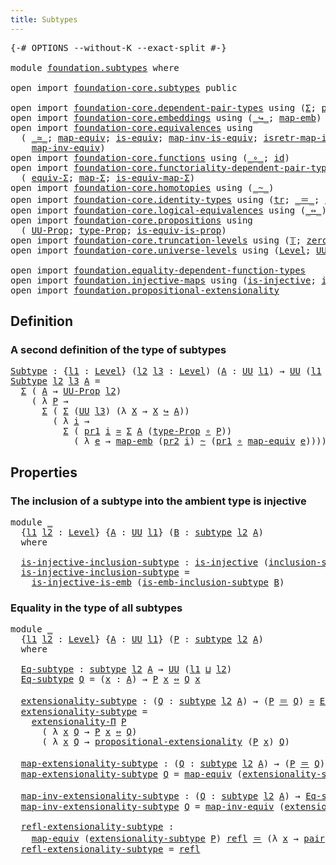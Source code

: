 ```yaml
---
title: Subtypes
---
```


<pre class="Agda"><a id="34" class="Symbol">{-#</a> <a id="38" class="Keyword">OPTIONS</a> <a id="46" class="Pragma">--without-K</a> <a id="58" class="Pragma">--exact-split</a> <a id="72" class="Symbol">#-}</a>

<a id="77" class="Keyword">module</a> <a id="84" href="foundation.subtypes.html" class="Module">foundation.subtypes</a> <a id="104" class="Keyword">where</a>

<a id="111" class="Keyword">open</a> <a id="116" class="Keyword">import</a> <a id="123" href="foundation-core.subtypes.html" class="Module">foundation-core.subtypes</a> <a id="148" class="Keyword">public</a>

<a id="156" class="Keyword">open</a> <a id="161" class="Keyword">import</a> <a id="168" href="foundation-core.dependent-pair-types.html" class="Module">foundation-core.dependent-pair-types</a> <a id="205" class="Keyword">using</a> <a id="211" class="Symbol">(</a><a id="212" href="foundation-core.dependent-pair-types.html#515" class="Record">Σ</a><a id="213" class="Symbol">;</a> <a id="215" href="foundation-core.dependent-pair-types.html#605" class="Field">pr1</a><a id="218" class="Symbol">;</a> <a id="220" href="foundation-core.dependent-pair-types.html#617" class="Field">pr2</a><a id="223" class="Symbol">;</a> <a id="225" href="foundation-core.dependent-pair-types.html#588" class="InductiveConstructor">pair</a><a id="229" class="Symbol">)</a>
<a id="231" class="Keyword">open</a> <a id="236" class="Keyword">import</a> <a id="243" href="foundation-core.embeddings.html" class="Module">foundation-core.embeddings</a> <a id="270" class="Keyword">using</a> <a id="276" class="Symbol">(</a><a id="277" href="foundation-core.embeddings.html#1074" class="Function Operator">_↪_</a><a id="280" class="Symbol">;</a> <a id="282" href="foundation-core.embeddings.html#1217" class="Function">map-emb</a><a id="289" class="Symbol">)</a>
<a id="291" class="Keyword">open</a> <a id="296" class="Keyword">import</a> <a id="303" href="foundation-core.equivalences.html" class="Module">foundation-core.equivalences</a> <a id="332" class="Keyword">using</a>
  <a id="340" class="Symbol">(</a> <a id="342" href="foundation-core.equivalences.html#1621" class="Function Operator">_≃_</a><a id="345" class="Symbol">;</a> <a id="347" href="foundation-core.equivalences.html#1821" class="Function">map-equiv</a><a id="356" class="Symbol">;</a> <a id="358" href="foundation-core.equivalences.html#1556" class="Function">is-equiv</a><a id="366" class="Symbol">;</a> <a id="368" href="foundation-core.equivalences.html#4187" class="Function">map-inv-is-equiv</a><a id="384" class="Symbol">;</a> <a id="386" href="foundation-core.equivalences.html#4395" class="Function">isretr-map-inv-is-equiv</a><a id="409" class="Symbol">;</a>
    <a id="415" href="foundation-core.equivalences.html#5036" class="Function">map-inv-equiv</a><a id="428" class="Symbol">)</a>
<a id="430" class="Keyword">open</a> <a id="435" class="Keyword">import</a> <a id="442" href="foundation-core.functions.html" class="Module">foundation-core.functions</a> <a id="468" class="Keyword">using</a> <a id="474" class="Symbol">(</a><a id="475" href="foundation-core.functions.html#420" class="Function Operator">_∘_</a><a id="478" class="Symbol">;</a> <a id="480" href="foundation-core.functions.html#322" class="Function">id</a><a id="482" class="Symbol">)</a>
<a id="484" class="Keyword">open</a> <a id="489" class="Keyword">import</a> <a id="496" href="foundation-core.functoriality-dependent-pair-types.html" class="Module">foundation-core.functoriality-dependent-pair-types</a> <a id="547" class="Keyword">using</a>
  <a id="555" class="Symbol">(</a> <a id="557" href="foundation-core.functoriality-dependent-pair-types.html#10884" class="Function">equiv-Σ</a><a id="564" class="Symbol">;</a> <a id="566" href="foundation-core.functoriality-dependent-pair-types.html#2466" class="Function">map-Σ</a><a id="571" class="Symbol">;</a> <a id="573" href="foundation-core.functoriality-dependent-pair-types.html#10456" class="Function">is-equiv-map-Σ</a><a id="587" class="Symbol">)</a>
<a id="589" class="Keyword">open</a> <a id="594" class="Keyword">import</a> <a id="601" href="foundation-core.homotopies.html" class="Module">foundation-core.homotopies</a> <a id="628" class="Keyword">using</a> <a id="634" class="Symbol">(</a><a id="635" href="foundation-core.homotopies.html#1249" class="Function Operator">_~_</a><a id="638" class="Symbol">)</a>
<a id="640" class="Keyword">open</a> <a id="645" class="Keyword">import</a> <a id="652" href="foundation-core.identity-types.html" class="Module">foundation-core.identity-types</a> <a id="683" class="Keyword">using</a> <a id="689" class="Symbol">(</a><a id="690" href="foundation-core.identity-types.html#5702" class="Function">tr</a><a id="692" class="Symbol">;</a> <a id="694" href="foundation-core.identity-types.html#1865" class="Function Operator">_＝_</a><a id="697" class="Symbol">;</a> <a id="699" href="foundation-core.identity-types.html#1820" class="InductiveConstructor">refl</a><a id="703" class="Symbol">)</a>
<a id="705" class="Keyword">open</a> <a id="710" class="Keyword">import</a> <a id="717" href="foundation-core.logical-equivalences.html" class="Module">foundation-core.logical-equivalences</a> <a id="754" class="Keyword">using</a> <a id="760" class="Symbol">(</a><a id="761" href="foundation-core.logical-equivalences.html#1038" class="Function Operator">_⇔_</a><a id="764" class="Symbol">)</a>
<a id="766" class="Keyword">open</a> <a id="771" class="Keyword">import</a> <a id="778" href="foundation-core.propositions.html" class="Module">foundation-core.propositions</a> <a id="807" class="Keyword">using</a>
  <a id="815" class="Symbol">(</a> <a id="817" href="foundation-core.propositions.html#1393" class="Function">UU-Prop</a><a id="824" class="Symbol">;</a> <a id="826" href="foundation-core.propositions.html#1495" class="Function">type-Prop</a><a id="835" class="Symbol">;</a> <a id="837" href="foundation-core.propositions.html#3693" class="Function">is-equiv-is-prop</a><a id="853" class="Symbol">)</a>
<a id="855" class="Keyword">open</a> <a id="860" class="Keyword">import</a> <a id="867" href="foundation-core.truncation-levels.html" class="Module">foundation-core.truncation-levels</a> <a id="901" class="Keyword">using</a> <a id="907" class="Symbol">(</a><a id="908" href="foundation-core.truncation-levels.html#395" class="Datatype">𝕋</a><a id="909" class="Symbol">;</a> <a id="911" href="foundation-core.truncation-levels.html#492" class="Function">zero-𝕋</a><a id="917" class="Symbol">)</a>
<a id="919" class="Keyword">open</a> <a id="924" class="Keyword">import</a> <a id="931" href="foundation-core.universe-levels.html" class="Module">foundation-core.universe-levels</a> <a id="963" class="Keyword">using</a> <a id="969" class="Symbol">(</a><a id="970" href="Agda.Primitive.html#597" class="Postulate">Level</a><a id="975" class="Symbol">;</a> <a id="977" href="foundation-core.universe-levels.html#235" class="Primitive">UU</a><a id="979" class="Symbol">;</a> <a id="981" href="Agda.Primitive.html#780" class="Primitive">lsuc</a><a id="985" class="Symbol">;</a> <a id="987" href="Agda.Primitive.html#810" class="Primitive Operator">_⊔_</a><a id="990" class="Symbol">)</a>

<a id="993" class="Keyword">open</a> <a id="998" class="Keyword">import</a> <a id="1005" href="foundation.equality-dependent-function-types.html" class="Module">foundation.equality-dependent-function-types</a>
<a id="1050" class="Keyword">open</a> <a id="1055" class="Keyword">import</a> <a id="1062" href="foundation.injective-maps.html" class="Module">foundation.injective-maps</a> <a id="1088" class="Keyword">using</a> <a id="1094" class="Symbol">(</a><a id="1095" href="foundation.injective-maps.html#1453" class="Function">is-injective</a><a id="1107" class="Symbol">;</a> <a id="1109" href="foundation.injective-maps.html#3789" class="Function">is-injective-is-emb</a><a id="1128" class="Symbol">)</a>
<a id="1130" class="Keyword">open</a> <a id="1135" class="Keyword">import</a> <a id="1142" href="foundation.propositional-extensionality.html" class="Module">foundation.propositional-extensionality</a>
</pre>
## Definition

### A second definition of the type of subtypes

<pre class="Agda"><a id="Subtype"></a><a id="1259" href="foundation.subtypes.html#1259" class="Function">Subtype</a> <a id="1267" class="Symbol">:</a> <a id="1269" class="Symbol">{</a><a id="1270" href="foundation.subtypes.html#1270" class="Bound">l1</a> <a id="1273" class="Symbol">:</a> <a id="1275" href="Agda.Primitive.html#597" class="Postulate">Level</a><a id="1280" class="Symbol">}</a> <a id="1282" class="Symbol">(</a><a id="1283" href="foundation.subtypes.html#1283" class="Bound">l2</a> <a id="1286" href="foundation.subtypes.html#1286" class="Bound">l3</a> <a id="1289" class="Symbol">:</a> <a id="1291" href="Agda.Primitive.html#597" class="Postulate">Level</a><a id="1296" class="Symbol">)</a> <a id="1298" class="Symbol">(</a><a id="1299" href="foundation.subtypes.html#1299" class="Bound">A</a> <a id="1301" class="Symbol">:</a> <a id="1303" href="foundation-core.universe-levels.html#235" class="Primitive">UU</a> <a id="1306" href="foundation.subtypes.html#1270" class="Bound">l1</a><a id="1308" class="Symbol">)</a> <a id="1310" class="Symbol">→</a> <a id="1312" href="foundation-core.universe-levels.html#235" class="Primitive">UU</a> <a id="1315" class="Symbol">(</a><a id="1316" href="foundation.subtypes.html#1270" class="Bound">l1</a> <a id="1319" href="Agda.Primitive.html#810" class="Primitive Operator">⊔</a> <a id="1321" href="Agda.Primitive.html#780" class="Primitive">lsuc</a> <a id="1326" href="foundation.subtypes.html#1283" class="Bound">l2</a> <a id="1329" href="Agda.Primitive.html#810" class="Primitive Operator">⊔</a> <a id="1331" href="Agda.Primitive.html#780" class="Primitive">lsuc</a> <a id="1336" href="foundation.subtypes.html#1286" class="Bound">l3</a><a id="1338" class="Symbol">)</a>
<a id="1340" href="foundation.subtypes.html#1259" class="Function">Subtype</a> <a id="1348" href="foundation.subtypes.html#1348" class="Bound">l2</a> <a id="1351" href="foundation.subtypes.html#1351" class="Bound">l3</a> <a id="1354" href="foundation.subtypes.html#1354" class="Bound">A</a> <a id="1356" class="Symbol">=</a>
  <a id="1360" href="foundation-core.dependent-pair-types.html#515" class="Record">Σ</a> <a id="1362" class="Symbol">(</a> <a id="1364" href="foundation.subtypes.html#1354" class="Bound">A</a> <a id="1366" class="Symbol">→</a> <a id="1368" href="foundation-core.propositions.html#1393" class="Function">UU-Prop</a> <a id="1376" href="foundation.subtypes.html#1348" class="Bound">l2</a><a id="1378" class="Symbol">)</a>
    <a id="1384" class="Symbol">(</a> <a id="1386" class="Symbol">λ</a> <a id="1388" href="foundation.subtypes.html#1388" class="Bound">P</a> <a id="1390" class="Symbol">→</a>
      <a id="1398" href="foundation-core.dependent-pair-types.html#515" class="Record">Σ</a> <a id="1400" class="Symbol">(</a> <a id="1402" href="foundation-core.dependent-pair-types.html#515" class="Record">Σ</a> <a id="1404" class="Symbol">(</a><a id="1405" href="foundation-core.universe-levels.html#235" class="Primitive">UU</a> <a id="1408" href="foundation.subtypes.html#1351" class="Bound">l3</a><a id="1410" class="Symbol">)</a> <a id="1412" class="Symbol">(λ</a> <a id="1415" href="foundation.subtypes.html#1415" class="Bound">X</a> <a id="1417" class="Symbol">→</a> <a id="1419" href="foundation.subtypes.html#1415" class="Bound">X</a> <a id="1421" href="foundation-core.embeddings.html#1074" class="Function Operator">↪</a> <a id="1423" href="foundation.subtypes.html#1354" class="Bound">A</a><a id="1424" class="Symbol">))</a>
        <a id="1435" class="Symbol">(</a> <a id="1437" class="Symbol">λ</a> <a id="1439" href="foundation.subtypes.html#1439" class="Bound">i</a> <a id="1441" class="Symbol">→</a>
          <a id="1453" href="foundation-core.dependent-pair-types.html#515" class="Record">Σ</a> <a id="1455" class="Symbol">(</a> <a id="1457" href="foundation-core.dependent-pair-types.html#605" class="Field">pr1</a> <a id="1461" href="foundation.subtypes.html#1439" class="Bound">i</a> <a id="1463" href="foundation-core.equivalences.html#1621" class="Function Operator">≃</a> <a id="1465" href="foundation-core.dependent-pair-types.html#515" class="Record">Σ</a> <a id="1467" href="foundation.subtypes.html#1354" class="Bound">A</a> <a id="1469" class="Symbol">(</a><a id="1470" href="foundation-core.propositions.html#1495" class="Function">type-Prop</a> <a id="1480" href="foundation-core.functions.html#420" class="Function Operator">∘</a> <a id="1482" href="foundation.subtypes.html#1388" class="Bound">P</a><a id="1483" class="Symbol">))</a>
            <a id="1498" class="Symbol">(</a> <a id="1500" class="Symbol">λ</a> <a id="1502" href="foundation.subtypes.html#1502" class="Bound">e</a> <a id="1504" class="Symbol">→</a> <a id="1506" href="foundation-core.embeddings.html#1217" class="Function">map-emb</a> <a id="1514" class="Symbol">(</a><a id="1515" href="foundation-core.dependent-pair-types.html#617" class="Field">pr2</a> <a id="1519" href="foundation.subtypes.html#1439" class="Bound">i</a><a id="1520" class="Symbol">)</a> <a id="1522" href="foundation-core.homotopies.html#1249" class="Function Operator">~</a> <a id="1524" class="Symbol">(</a><a id="1525" href="foundation-core.dependent-pair-types.html#605" class="Field">pr1</a> <a id="1529" href="foundation-core.functions.html#420" class="Function Operator">∘</a> <a id="1531" href="foundation-core.equivalences.html#1821" class="Function">map-equiv</a> <a id="1541" href="foundation.subtypes.html#1502" class="Bound">e</a><a id="1542" class="Symbol">))))</a>
</pre>
## Properties

### The inclusion of a subtype into the ambient type is injective

<pre class="Agda"><a id="1642" class="Keyword">module</a> <a id="1649" href="foundation.subtypes.html#1649" class="Module">_</a>
  <a id="1653" class="Symbol">{</a><a id="1654" href="foundation.subtypes.html#1654" class="Bound">l1</a> <a id="1657" href="foundation.subtypes.html#1657" class="Bound">l2</a> <a id="1660" class="Symbol">:</a> <a id="1662" href="Agda.Primitive.html#597" class="Postulate">Level</a><a id="1667" class="Symbol">}</a> <a id="1669" class="Symbol">{</a><a id="1670" href="foundation.subtypes.html#1670" class="Bound">A</a> <a id="1672" class="Symbol">:</a> <a id="1674" href="foundation-core.universe-levels.html#235" class="Primitive">UU</a> <a id="1677" href="foundation.subtypes.html#1654" class="Bound">l1</a><a id="1679" class="Symbol">}</a> <a id="1681" class="Symbol">(</a><a id="1682" href="foundation.subtypes.html#1682" class="Bound">B</a> <a id="1684" class="Symbol">:</a> <a id="1686" href="foundation-core.subtypes.html#2275" class="Function">subtype</a> <a id="1694" href="foundation.subtypes.html#1657" class="Bound">l2</a> <a id="1697" href="foundation.subtypes.html#1670" class="Bound">A</a><a id="1698" class="Symbol">)</a>
  <a id="1702" class="Keyword">where</a>
  
  <a id="1713" href="foundation.subtypes.html#1713" class="Function">is-injective-inclusion-subtype</a> <a id="1744" class="Symbol">:</a> <a id="1746" href="foundation.injective-maps.html#1453" class="Function">is-injective</a> <a id="1759" class="Symbol">(</a><a id="1760" href="foundation-core.subtypes.html#2685" class="Function">inclusion-subtype</a> <a id="1778" href="foundation.subtypes.html#1682" class="Bound">B</a><a id="1779" class="Symbol">)</a>
  <a id="1783" href="foundation.subtypes.html#1713" class="Function">is-injective-inclusion-subtype</a> <a id="1814" class="Symbol">=</a>
    <a id="1820" href="foundation.injective-maps.html#3789" class="Function">is-injective-is-emb</a> <a id="1840" class="Symbol">(</a><a id="1841" href="foundation-core.subtypes.html#3783" class="Function">is-emb-inclusion-subtype</a> <a id="1866" href="foundation.subtypes.html#1682" class="Bound">B</a><a id="1867" class="Symbol">)</a>
</pre>
### Equality in the type of all subtypes

<pre class="Agda"><a id="1924" class="Keyword">module</a> <a id="1931" href="foundation.subtypes.html#1931" class="Module">_</a>
  <a id="1935" class="Symbol">{</a><a id="1936" href="foundation.subtypes.html#1936" class="Bound">l1</a> <a id="1939" href="foundation.subtypes.html#1939" class="Bound">l2</a> <a id="1942" class="Symbol">:</a> <a id="1944" href="Agda.Primitive.html#597" class="Postulate">Level</a><a id="1949" class="Symbol">}</a> <a id="1951" class="Symbol">{</a><a id="1952" href="foundation.subtypes.html#1952" class="Bound">A</a> <a id="1954" class="Symbol">:</a> <a id="1956" href="foundation-core.universe-levels.html#235" class="Primitive">UU</a> <a id="1959" href="foundation.subtypes.html#1936" class="Bound">l1</a><a id="1961" class="Symbol">}</a> <a id="1963" class="Symbol">(</a><a id="1964" href="foundation.subtypes.html#1964" class="Bound">P</a> <a id="1966" class="Symbol">:</a> <a id="1968" href="foundation-core.subtypes.html#2275" class="Function">subtype</a> <a id="1976" href="foundation.subtypes.html#1939" class="Bound">l2</a> <a id="1979" href="foundation.subtypes.html#1952" class="Bound">A</a><a id="1980" class="Symbol">)</a>
  <a id="1984" class="Keyword">where</a>

  <a id="1993" href="foundation.subtypes.html#1993" class="Function">Eq-subtype</a> <a id="2004" class="Symbol">:</a> <a id="2006" href="foundation-core.subtypes.html#2275" class="Function">subtype</a> <a id="2014" href="foundation.subtypes.html#1939" class="Bound">l2</a> <a id="2017" href="foundation.subtypes.html#1952" class="Bound">A</a> <a id="2019" class="Symbol">→</a> <a id="2021" href="foundation-core.universe-levels.html#235" class="Primitive">UU</a> <a id="2024" class="Symbol">(</a><a id="2025" href="foundation.subtypes.html#1936" class="Bound">l1</a> <a id="2028" href="Agda.Primitive.html#810" class="Primitive Operator">⊔</a> <a id="2030" href="foundation.subtypes.html#1939" class="Bound">l2</a><a id="2032" class="Symbol">)</a>
  <a id="2036" href="foundation.subtypes.html#1993" class="Function">Eq-subtype</a> <a id="2047" href="foundation.subtypes.html#2047" class="Bound">Q</a> <a id="2049" class="Symbol">=</a> <a id="2051" class="Symbol">(</a><a id="2052" href="foundation.subtypes.html#2052" class="Bound">x</a> <a id="2054" class="Symbol">:</a> <a id="2056" href="foundation.subtypes.html#1952" class="Bound">A</a><a id="2057" class="Symbol">)</a> <a id="2059" class="Symbol">→</a> <a id="2061" href="foundation.subtypes.html#1964" class="Bound">P</a> <a id="2063" href="foundation.subtypes.html#2052" class="Bound">x</a> <a id="2065" href="foundation-core.logical-equivalences.html#1038" class="Function Operator">⇔</a> <a id="2067" href="foundation.subtypes.html#2047" class="Bound">Q</a> <a id="2069" href="foundation.subtypes.html#2052" class="Bound">x</a>

  <a id="2074" href="foundation.subtypes.html#2074" class="Function">extensionality-subtype</a> <a id="2097" class="Symbol">:</a> <a id="2099" class="Symbol">(</a><a id="2100" href="foundation.subtypes.html#2100" class="Bound">Q</a> <a id="2102" class="Symbol">:</a> <a id="2104" href="foundation-core.subtypes.html#2275" class="Function">subtype</a> <a id="2112" href="foundation.subtypes.html#1939" class="Bound">l2</a> <a id="2115" href="foundation.subtypes.html#1952" class="Bound">A</a><a id="2116" class="Symbol">)</a> <a id="2118" class="Symbol">→</a> <a id="2120" class="Symbol">(</a><a id="2121" href="foundation.subtypes.html#1964" class="Bound">P</a> <a id="2123" href="foundation-core.identity-types.html#1865" class="Function Operator">＝</a> <a id="2125" href="foundation.subtypes.html#2100" class="Bound">Q</a><a id="2126" class="Symbol">)</a> <a id="2128" href="foundation-core.equivalences.html#1621" class="Function Operator">≃</a> <a id="2130" href="foundation.subtypes.html#1993" class="Function">Eq-subtype</a> <a id="2141" href="foundation.subtypes.html#2100" class="Bound">Q</a>
  <a id="2145" href="foundation.subtypes.html#2074" class="Function">extensionality-subtype</a> <a id="2168" class="Symbol">=</a>
    <a id="2174" href="foundation.equality-dependent-function-types.html#2224" class="Function">extensionality-Π</a> <a id="2191" href="foundation.subtypes.html#1964" class="Bound">P</a>
      <a id="2199" class="Symbol">(</a> <a id="2201" class="Symbol">λ</a> <a id="2203" href="foundation.subtypes.html#2203" class="Bound">x</a> <a id="2205" href="foundation.subtypes.html#2205" class="Bound">Q</a> <a id="2207" class="Symbol">→</a> <a id="2209" href="foundation.subtypes.html#1964" class="Bound">P</a> <a id="2211" href="foundation.subtypes.html#2203" class="Bound">x</a> <a id="2213" href="foundation-core.logical-equivalences.html#1038" class="Function Operator">⇔</a> <a id="2215" href="foundation.subtypes.html#2205" class="Bound">Q</a><a id="2216" class="Symbol">)</a>
      <a id="2224" class="Symbol">(</a> <a id="2226" class="Symbol">λ</a> <a id="2228" href="foundation.subtypes.html#2228" class="Bound">x</a> <a id="2230" href="foundation.subtypes.html#2230" class="Bound">Q</a> <a id="2232" class="Symbol">→</a> <a id="2234" href="foundation.propositional-extensionality.html#2835" class="Function">propositional-extensionality</a> <a id="2263" class="Symbol">(</a><a id="2264" href="foundation.subtypes.html#1964" class="Bound">P</a> <a id="2266" href="foundation.subtypes.html#2228" class="Bound">x</a><a id="2267" class="Symbol">)</a> <a id="2269" href="foundation.subtypes.html#2230" class="Bound">Q</a><a id="2270" class="Symbol">)</a>

  <a id="2275" href="foundation.subtypes.html#2275" class="Function">map-extensionality-subtype</a> <a id="2302" class="Symbol">:</a> <a id="2304" class="Symbol">(</a><a id="2305" href="foundation.subtypes.html#2305" class="Bound">Q</a> <a id="2307" class="Symbol">:</a> <a id="2309" href="foundation-core.subtypes.html#2275" class="Function">subtype</a> <a id="2317" href="foundation.subtypes.html#1939" class="Bound">l2</a> <a id="2320" href="foundation.subtypes.html#1952" class="Bound">A</a><a id="2321" class="Symbol">)</a> <a id="2323" class="Symbol">→</a> <a id="2325" class="Symbol">(</a><a id="2326" href="foundation.subtypes.html#1964" class="Bound">P</a> <a id="2328" href="foundation-core.identity-types.html#1865" class="Function Operator">＝</a> <a id="2330" href="foundation.subtypes.html#2305" class="Bound">Q</a><a id="2331" class="Symbol">)</a> <a id="2333" class="Symbol">→</a> <a id="2335" href="foundation.subtypes.html#1993" class="Function">Eq-subtype</a> <a id="2346" href="foundation.subtypes.html#2305" class="Bound">Q</a>
  <a id="2350" href="foundation.subtypes.html#2275" class="Function">map-extensionality-subtype</a> <a id="2377" href="foundation.subtypes.html#2377" class="Bound">Q</a> <a id="2379" class="Symbol">=</a> <a id="2381" href="foundation-core.equivalences.html#1821" class="Function">map-equiv</a> <a id="2391" class="Symbol">(</a><a id="2392" href="foundation.subtypes.html#2074" class="Function">extensionality-subtype</a> <a id="2415" href="foundation.subtypes.html#2377" class="Bound">Q</a><a id="2416" class="Symbol">)</a>

  <a id="2421" href="foundation.subtypes.html#2421" class="Function">map-inv-extensionality-subtype</a> <a id="2452" class="Symbol">:</a> <a id="2454" class="Symbol">(</a><a id="2455" href="foundation.subtypes.html#2455" class="Bound">Q</a> <a id="2457" class="Symbol">:</a> <a id="2459" href="foundation-core.subtypes.html#2275" class="Function">subtype</a> <a id="2467" href="foundation.subtypes.html#1939" class="Bound">l2</a> <a id="2470" href="foundation.subtypes.html#1952" class="Bound">A</a><a id="2471" class="Symbol">)</a> <a id="2473" class="Symbol">→</a> <a id="2475" href="foundation.subtypes.html#1993" class="Function">Eq-subtype</a> <a id="2486" href="foundation.subtypes.html#2455" class="Bound">Q</a> <a id="2488" class="Symbol">→</a> <a id="2490" href="foundation.subtypes.html#1964" class="Bound">P</a> <a id="2492" href="foundation-core.identity-types.html#1865" class="Function Operator">＝</a> <a id="2494" href="foundation.subtypes.html#2455" class="Bound">Q</a>
  <a id="2498" href="foundation.subtypes.html#2421" class="Function">map-inv-extensionality-subtype</a> <a id="2529" href="foundation.subtypes.html#2529" class="Bound">Q</a> <a id="2531" class="Symbol">=</a> <a id="2533" href="foundation-core.equivalences.html#5036" class="Function">map-inv-equiv</a> <a id="2547" class="Symbol">(</a><a id="2548" href="foundation.subtypes.html#2074" class="Function">extensionality-subtype</a> <a id="2571" href="foundation.subtypes.html#2529" class="Bound">Q</a><a id="2572" class="Symbol">)</a>

  <a id="2577" href="foundation.subtypes.html#2577" class="Function">refl-extensionality-subtype</a> <a id="2605" class="Symbol">:</a>
    <a id="2611" href="foundation-core.equivalences.html#1821" class="Function">map-equiv</a> <a id="2621" class="Symbol">(</a><a id="2622" href="foundation.subtypes.html#2074" class="Function">extensionality-subtype</a> <a id="2645" href="foundation.subtypes.html#1964" class="Bound">P</a><a id="2646" class="Symbol">)</a> <a id="2648" href="foundation-core.identity-types.html#1820" class="InductiveConstructor">refl</a> <a id="2653" href="foundation-core.identity-types.html#1865" class="Function Operator">＝</a> <a id="2655" class="Symbol">(λ</a> <a id="2658" href="foundation.subtypes.html#2658" class="Bound">x</a> <a id="2660" class="Symbol">→</a> <a id="2662" href="foundation-core.dependent-pair-types.html#588" class="InductiveConstructor">pair</a> <a id="2667" href="foundation-core.functions.html#322" class="Function">id</a> <a id="2670" href="foundation-core.functions.html#322" class="Function">id</a><a id="2672" class="Symbol">)</a>
  <a id="2676" href="foundation.subtypes.html#2577" class="Function">refl-extensionality-subtype</a> <a id="2704" class="Symbol">=</a> <a id="2706" href="foundation-core.identity-types.html#1820" class="InductiveConstructor">refl</a>
</pre>